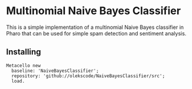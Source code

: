 # Multinomial Naive Bayes Classifier

This is a simple implementation of a multinomial Naive Bayes classifier in Pharo that can be used for simple spam detection and sentiment analysis.

## Installing
```Smalltalk
Metacello new
  baseline: 'NaiveBayesClassifier';
  repository: 'github://olekscode/NaiveBayesClassifier/src';
  load.
```
